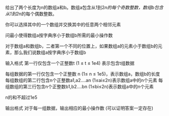 给出了两个长度为n的数组a和b。数组a包含从1到2*n的每个奇数整数，数组b包含从1到2*n的每个偶数整数。

你可以选择其中的一个数组并交换其中的任意两个相邻元素

问最小使得数组a按字典序小于数组b所需的最小操作数

对于数组a和数组b，二者第一个不同的位置上，如果数组a的元素小于数组b的元素，那么我们说数组a按字典序小于数组b


输入格式
第一行仅包含一个正整数t (1 ≤ t ≤ 1e4) 表示包含t组数据

每组数据的第一行仅包含一个正整数 n (1≤ n ≤ 1e5)，表示数组a，数组b的长度
每组数组的第二行包含n个正整数a1,a2....an (1≤ai≤2n)表示数组a中的n个元素
每组数组的第三行包含n个正整数b1,b2....bn (1≤bi≤2n)表示数组a中的n个元素

n的和不超过1e5

输出格式
对于每一组数据，输出相应的最小操作数
(可以证明答案一定存在)